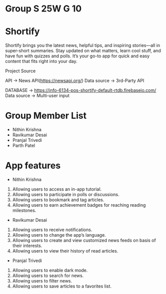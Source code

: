 # Group S 25W G 10


# Shortify
Shortify brings you the latest news, helpful tips, and inspiring stories—all in super-short summaries. Stay updated on what matters, learn cool stuff, and have fun with quizzes and polls. It’s your go-to app for quick and easy content that fits right into your day.

Project Source

API -> News API(https://newsapi.org/)
Data source ->  3rd-Party API

DATABASE -> https://info-6134-pos-shortify-default-rtdb.firebaseio.com/
Data source -> Multi-user input


# Group Member List
- Nithin Krishna
- Ravikumar Desai
- Pranjal Trivedi
- Parth Patel

# App features

- Nithin Krishna

1. Allowing users to access an in-app tutorial.
2. Allowing users to participate in polls or discussions.
3. Allowing users to bookmark and tag articles.
4. Allowing users to earn achievement badges for reaching reading milestones.

- Ravikumar Desai
1. Allowing users to receive notifications.  
2. Allowing users to change the app’s language.  
3. Allowing users to create and view customized news feeds on basis of their interests. 
4. Allowing users to view their history of read articles.

- Pranjal Trivedi

1. Allowing users to enable dark mode.
2. Allowing users to search for news.
3. Allowing users to filter news.
4. Allowing users to save articles to a favorites list.
